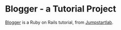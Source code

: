 <h1>Blogger - a Tutorial Project</h1>

<p><a href="http://tutorials.jumpstartlab.com/projects/blogger.html">Blogger</a> is a Ruby on Rails tutorial, from <a href="http://tutorials.jumpstartlab.com/">Jumpstartlab</a>.</p>
